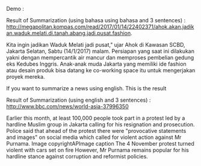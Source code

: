 Demo :

Result of Summarization (using bahasa using bahasa and 3 sentences) :
http://megapolitan.kompas.com/read/2017/01/14/22402371/ahok.akan.jadikan.waduk.melati.di.tanah.abang.jadi.pusat.fashion.

Kita ingin jadikan Waduk Melati jadi pusat," ujar Ahok di Kawasan SCBD, Jakarta Selatan, Sabtu (14/1/2017) malam. 
Persiapan yang saat ini dilakukan yakni dengan mempercantik air mancur dan memproses pembelian gedung eks Kedubes Inggris. 
Anak-anak muda Jakarta yang memiliki ide fashion atau desain produk bisa datang ke co-working space itu untuk mengerjakan proyek mereka. 

If you want to summarize a news using english. This is the result

Result of Summarization (using english and 3 sentences) :
http://www.bbc.com/news/world-asia-37996350

Earlier this month, at least 100,000 people took part in a protest led by a hardline Muslim group in Jakarta calling for his resignation and prosecution. 
Police said that ahead of the protest there were "provocative statements and images" on social media which called for violent action against Mr Purnama. 
Image copyrightAPImage caption The 4 November protest turned violent with cars set on fire However, Mr Purnama remains popular for his hardline stance against corruption and reformist policies. 